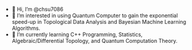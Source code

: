 - 👋 Hi, I’m @chsu7086
- 👀 I’m interested in using Quantum Computer to gain the exponential speed-up in Topological Data Analysis and Bayesian Machine Learning Algorithms.
- 🌱 I’m currently learning C++ Programming, Statistics, Algebraic/Differential Topology, and Quantum Computation Theory.

<!---
chsu7086/chsu7086 is a ✨ special ✨ repository because its `README.md` (this file) appears on your GitHub profile.
You can click the Preview link to take a look at your changes.
--->
